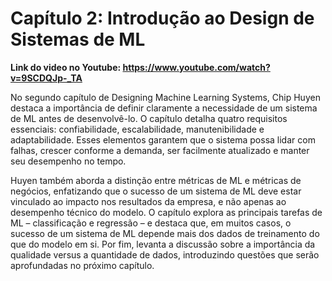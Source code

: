# Capítulo 2: Introdução ao Design de Sistemas de ML

**Link do video no Youtube: https://www.youtube.com/watch?v=9SCDQJp-_TA**

No segundo capítulo de Designing Machine Learning Systems, Chip Huyen destaca a importância de definir claramente a necessidade de um sistema de ML antes de desenvolvê-lo. O capítulo detalha quatro requisitos essenciais: confiabilidade, escalabilidade, manutenibilidade e adaptabilidade. Esses elementos garantem que o sistema possa lidar com falhas, crescer conforme a demanda, ser facilmente atualizado e manter seu desempenho no tempo.

Huyen também aborda a distinção entre métricas de ML e métricas de negócios, enfatizando que o sucesso de um sistema de ML deve estar vinculado ao impacto nos resultados da empresa, e não apenas ao desempenho técnico do modelo. O capítulo explora as principais tarefas de ML – classificação e regressão – e destaca que, em muitos casos, o sucesso de um sistema de ML depende mais dos dados de treinamento do que do modelo em si. Por fim, levanta a discussão sobre a importância da qualidade versus a quantidade de dados, introduzindo questões que serão aprofundadas no próximo capítulo.
